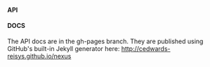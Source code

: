 #### API

#### DOCS
The API docs are in the gh-pages branch.  They are published using GitHub's built-in Jekyll generator here: http://cedwards-reisys.github.io/nexus  
